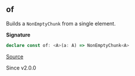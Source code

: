 ## of

Builds a `NonEmptyChunk` from a single element.

**Signature**

```ts
declare const of: <A>(a: A) => NonEmptyChunk<A>
```

[Source](https://github.com/Effect-TS/effect/tree/main/packages/effect/src/Chunk.ts#L242)

Since v2.0.0
